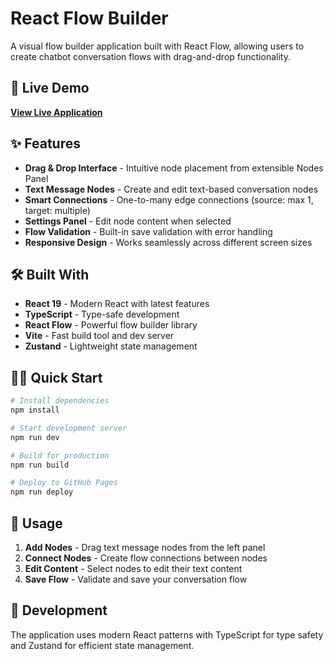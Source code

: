 # React Flow Builder

A visual flow builder application built with React Flow, allowing users to create chatbot conversation flows with drag-and-drop functionality.

## 🚀 Live Demo

**[View Live Application](https://vineetkumarg8.github.io/BiteSpeed/)**

## ✨ Features

- **Drag & Drop Interface** - Intuitive node placement from extensible Nodes Panel
- **Text Message Nodes** - Create and edit text-based conversation nodes
- **Smart Connections** - One-to-many edge connections (source: max 1, target: multiple)
- **Settings Panel** - Edit node content when selected
- **Flow Validation** - Built-in save validation with error handling
- **Responsive Design** - Works seamlessly across different screen sizes

## 🛠️ Built With

- **React 19** - Modern React with latest features
- **TypeScript** - Type-safe development
- **React Flow** - Powerful flow builder library
- **Vite** - Fast build tool and dev server
- **Zustand** - Lightweight state management

## 🏃‍♂️ Quick Start

```bash
# Install dependencies
npm install

# Start development server
npm run dev

# Build for production
npm run build

# Deploy to GitHub Pages
npm run deploy
```

## 📝 Usage

1. **Add Nodes** - Drag text message nodes from the left panel
2. **Connect Nodes** - Create flow connections between nodes
3. **Edit Content** - Select nodes to edit their text content
4. **Save Flow** - Validate and save your conversation flow

## 🔧 Development

The application uses modern React patterns with TypeScript for type safety and Zustand for efficient state management.
